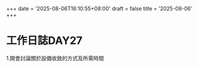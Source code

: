 +++
date = '2025-08-06T16:10:55+08:00'
draft = false
title = '2025-08-06'
+++
# 工作日誌DAY27

<!--more-->

1.開會討論關於設備收斂的方式及所需時間